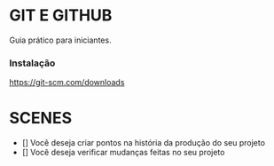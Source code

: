 # GIT E GITHUB

Guia prático para iniciantes.

### Instalação

https://git-scm.com/downloads


# SCENES

- [] Você deseja criar pontos na história da produção do seu projeto
- [] Você deseja verificar mudanças feitas no seu projeto

